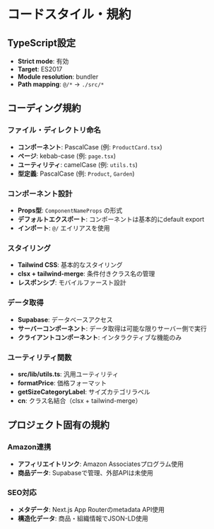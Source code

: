 # コードスタイル・規約

## TypeScript設定
- **Strict mode**: 有効
- **Target**: ES2017
- **Module resolution**: bundler
- **Path mapping**: `@/*` → `./src/*`

## コーディング規約

### ファイル・ディレクトリ命名
- **コンポーネント**: PascalCase (例: `ProductCard.tsx`)
- **ページ**: kebab-case (例: `page.tsx`)
- **ユーティリティ**: camelCase (例: `utils.ts`)
- **型定義**: PascalCase (例: `Product`, `Garden`)

### コンポーネント設計
- **Props型**: `ComponentNameProps` の形式
- **デフォルトエクスポート**: コンポーネントは基本的にdefault export
- **インポート**: `@/` エイリアスを使用

### スタイリング
- **Tailwind CSS**: 基本的なスタイリング
- **clsx + tailwind-merge**: 条件付きクラス名の管理
- **レスポンシブ**: モバイルファースト設計

### データ取得
- **Supabase**: データベースアクセス
- **サーバーコンポーネント**: データ取得は可能な限りサーバー側で実行
- **クライアントコンポーネント**: インタラクティブな機能のみ

### ユーティリティ関数
- **src/lib/utils.ts**: 汎用ユーティリティ
- **formatPrice**: 価格フォーマット
- **getSizeCategoryLabel**: サイズカテゴリラベル
- **cn**: クラス名結合（clsx + tailwind-merge）

## プロジェクト固有の規約

### Amazon連携
- **アフィリエイトリンク**: Amazon Associatesプログラム使用
- **商品データ**: Supabaseで管理、外部APIは未使用

### SEO対応
- **メタデータ**: Next.js App Routerのmetadata API使用
- **構造化データ**: 商品・組織情報でJSON-LD使用